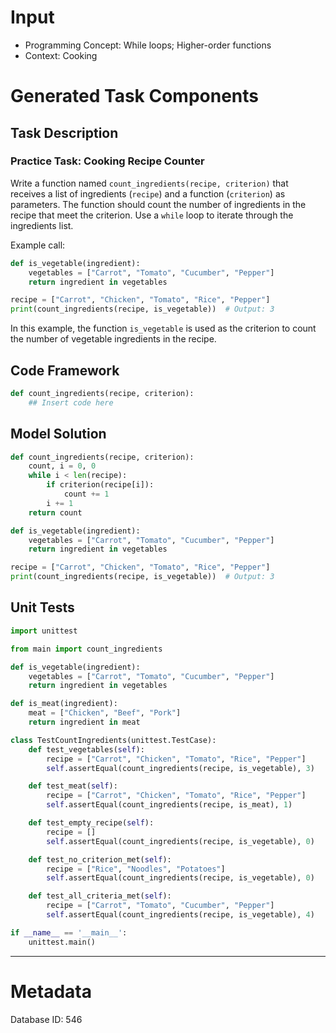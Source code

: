# Input
- Programming Concept: While loops; Higher-order functions
- Context: Cooking

# Generated Task Components
## Task Description
### Practice Task: Cooking Recipe Counter

Write a function named `count_ingredients(recipe, criterion)` that receives a list of ingredients (`recipe`) and a function (`criterion`) as parameters. The function should count the number of ingredients in the recipe that meet the criterion. Use a `while` loop to iterate through the ingredients list.

Example call:
```python
def is_vegetable(ingredient):
    vegetables = ["Carrot", "Tomato", "Cucumber", "Pepper"]
    return ingredient in vegetables

recipe = ["Carrot", "Chicken", "Tomato", "Rice", "Pepper"]
print(count_ingredients(recipe, is_vegetable))  # Output: 3
```

In this example, the function `is_vegetable` is used as the criterion to count the number of vegetable ingredients in the recipe.

## Code Framework
```python
def count_ingredients(recipe, criterion):
    ## Insert code here
```

## Model Solution
```python
def count_ingredients(recipe, criterion):
    count, i = 0, 0
    while i < len(recipe):
        if criterion(recipe[i]):
            count += 1
        i += 1
    return count

def is_vegetable(ingredient):
    vegetables = ["Carrot", "Tomato", "Cucumber", "Pepper"]
    return ingredient in vegetables

recipe = ["Carrot", "Chicken", "Tomato", "Rice", "Pepper"]
print(count_ingredients(recipe, is_vegetable))  # Output: 3
```

## Unit Tests
```python
import unittest

from main import count_ingredients

def is_vegetable(ingredient):
    vegetables = ["Carrot", "Tomato", "Cucumber", "Pepper"]
    return ingredient in vegetables

def is_meat(ingredient):
    meat = ["Chicken", "Beef", "Pork"]
    return ingredient in meat

class TestCountIngredients(unittest.TestCase):
    def test_vegetables(self):
        recipe = ["Carrot", "Chicken", "Tomato", "Rice", "Pepper"]
        self.assertEqual(count_ingredients(recipe, is_vegetable), 3)

    def test_meat(self):
        recipe = ["Carrot", "Chicken", "Tomato", "Rice", "Pepper"]
        self.assertEqual(count_ingredients(recipe, is_meat), 1)

    def test_empty_recipe(self):
        recipe = []
        self.assertEqual(count_ingredients(recipe, is_vegetable), 0)

    def test_no_criterion_met(self):
        recipe = ["Rice", "Noodles", "Potatoes"]
        self.assertEqual(count_ingredients(recipe, is_vegetable), 0)

    def test_all_criteria_met(self):
        recipe = ["Carrot", "Tomato", "Cucumber", "Pepper"]
        self.assertEqual(count_ingredients(recipe, is_vegetable), 4)

if __name__ == '__main__':
    unittest.main()
```
___
# Metadata
Database ID: 546
